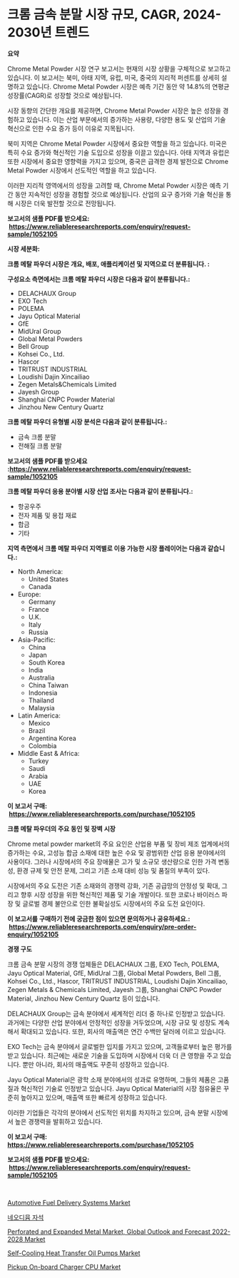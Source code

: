 <p><h1>크롬 금속 분말 시장 규모, CAGR, 2024-2030년 트렌드</h1></p><p><strong>요약</strong></p>
<p><p>Chrome Metal Powder 시장 연구 보고서는 현재의 시장 상황을 구체적으로 보고하고 있습니다. 이 보고서는 북미, 아태 지역, 유럽, 미국, 중국의 지리적 퍼센트를 상세히 설명하고 있습니다. Chrome Metal Powder 시장은 예측 기간 동안 약 14.8%의 연평균 성장률(CAGR)로 성장할 것으로 예상됩니다.</p><p>시장 동향의 간단한 개요를 제공하면, Chrome Metal Powder 시장은 높은 성장을 경험하고 있습니다. 이는 산업 부문에서의 증가하는 사용량, 다양한 용도 및 산업의 기술 혁신으로 인한 수요 증가 등이 이유로 지목됩니다.</p><p>북미 지역은 Chrome Metal Powder 시장에서 중요한 역할을 하고 있습니다. 미국은 특히 수요 증가와 혁신적인 기술 도입으로 성장을 이끌고 있습니다. 아태 지역과 유럽은 또한 시장에서 중요한 영향력을 가지고 있으며, 중국은 급격한 경제 발전으로 Chrome Metal Powder 시장에서 선도적인 역할을 하고 있습니다.</p><p>이러한 지리적 영역에서의 성장을 고려할 때, Chrome Metal Powder 시장은 예측 기간 동안 지속적인 성장을 경험할 것으로 예상됩니다. 산업의 요구 증가와 기술 혁신을 통해 시장은 더욱 발전할 것으로 전망됩니다.</p></p>
<p><strong>보고서의 샘플 PDF를 받으세요: &nbsp;<a href="https://www.reliableresearchreports.com/enquiry/request-sample/1052105">https://www.reliableresearchreports.com/enquiry/request-sample/1052105</a></strong></p>
<p><strong>시장 세분화:</strong></p>
<p><strong> 크롬 메탈 파우더 시장은 개요, 배포, 애플리케이션 및 지역으로 더 분류됩니다. :</strong></p>
<p><strong>구성요소 측면에서는 크롬 메탈 파우더 시장은 다음과 같이 분류됩니다.:</strong></p>
<p><ul><li>DELACHAUX Group</li><li>EXO Tech</li><li>POLEMA</li><li>Jayu Optical Material</li><li>GfE</li><li>MidUral Group</li><li>Global Metal Powders</li><li>Bell Group</li><li>Kohsei Co., Ltd.</li><li>Hascor</li><li>TRITRUST INDUSTRIAL</li><li>Loudishi Dajin Xincailiao</li><li>Zegen Metals&Chemicals Limited</li><li>Jayesh Group</li><li>Shanghai CNPC Powder Material</li><li>Jinzhou New Century Quartz</li></ul></p>
<p><strong> 크롬 메탈 파우더 유형별 시장 분석은 다음과 같이 분류됩니다.:</strong></p>
<p><ul><li>금속 크롬 분말</li><li>전해질 크롬 분말</li></ul></p>
<p><strong>보고서의 샘플 PDF를 받으세요 :<a href="https://www.reliableresearchreports.com/enquiry/request-sample/1052105">https://www.reliableresearchreports.com/enquiry/request-sample/1052105</a></strong></p>
<p><strong> 크롬 메탈 파우더 응용 분야별 시장 산업 조사는 다음과 같이 분류됩니다.:</strong></p>
<p><ul><li>항공우주</li><li>전자 제품 및 용접 재료</li><li>합금</li><li>기타</li></ul></p>
<p><strong>지역 측면에서 크롬 메탈 파우더 지역별로 이용 가능한 시장 플레이어는 다음과 같습니다.:</strong></p>
<p><ul>
    <li>
        North America:
        <ul>
            <li>United States</li>
            <li>Canada</li>
        </ul>
    </li>
    <li>
        Europe:
        <ul>
            <li>Germany</li>
            <li>France</li>
            <li>U.K.</li>
            <li>Italy</li>
            <li>Russia</li>
        </ul>
    </li>
    <li>
        Asia-Pacific:
        <ul>
            <li>China</li>
            <li>Japan</li>
            <li>South Korea</li>
            <li>India</li>
            <li>Australia</li>
            <li>China Taiwan</li>
            <li>Indonesia</li>
            <li>Thailand</li>
            <li>Malaysia</li>
        </ul>
    </li>
    <li>
        Latin America:
        <ul>
            <li>Mexico</li>
            <li>Brazil</li>
            <li>Argentina Korea</li>
            <li>Colombia</li>
        </ul>
    </li>
    <li>
        Middle East & Africa:
        <ul>
            <li>Turkey</li>
            <li>Saudi</li>
            <li>Arabia</li>
            <li>UAE</li>
            <li>Korea</li>
        </ul>
    </li>
    </ul></p>
<p><strong>이 보고서 구매: &nbsp;<a href="https://www.reliableresearchreports.com/purchase/1052105">https://www.reliableresearchreports.com/purchase/1052105</a></strong></p>
<p><strong>크롬 메탈 파우더의 주요 동인 및 장벽 시장</strong></p>
<p><p>Chrome metal powder market의 주요 요인은 산업용 부품 및 장비 제조 업계에서의 증가하는 수요, 고성능 합금 소재에 대한 높은 수요 및 광범위한 산업 응용 분야에서의 사용이다. 그러나 시장에서의 주요 장애물은 고가 및 소규모 생산량으로 인한 가격 변동성, 환경 규제 및 안전 문제, 그리고 기존 소재 대비 성능 및 품질의 부족이 있다.</p><p>시장에서의 주요 도전은 기존 소재와의 경쟁력 강화, 기존 공급망의 안정성 및 확대, 그리고 향후 시장 성장을 위한 혁신적인 제품 및 기술 개발이다. 또한 코로나 바이러스 파장 및 글로벌 경제 불안으로 인한 불확실성도 시장에서의 주요 도전 요인이다.</p></p>
<p><strong>이 보고서를 구매하기 전에 궁금한 점이 있으면 문의하거나 공유하세요.: &nbsp;<a href="https://www.reliableresearchreports.com/enquiry/pre-order-enquiry/1052105">https://www.reliableresearchreports.com/enquiry/pre-order-enquiry/1052105</a></strong></p>
<p><strong>경쟁 구도</strong></p>
<p><p>크롬 금속 분말 시장의 경쟁 업체들은 DELACHAUX 그룹, EXO Tech, POLEMA, Jayu Optical Material, GfE, MidUral 그룹, Global Metal Powders, Bell 그룹, Kohsei Co., Ltd., Hascor, TRITRUST INDUSTRIAL, Loudishi Dajin Xincailiao, Zegen Metals & Chemicals Limited, Jayesh 그룹, Shanghai CNPC Powder Material, Jinzhou New Century Quartz 등이 있습니다.</p><p>DELACHAUX Group는 금속 분야에서 세계적인 리더 중 하나로 인정받고 있습니다. 과거에는 다양한 산업 분야에서 안정적인 성장을 거두었으며, 시장 규모 및 성장도 계속해서 확대되고 있습니다. 또한, 회사의 매출액은 연간 수백만 달러에 이르고 있습니다.</p><p>EXO Tech는 금속 분야에서 글로벌한 입지를 가지고 있으며, 고객들로부터 높은 평가를 받고 있습니다. 최근에는 새로운 기술을 도입하며 시장에서 더욱 더 큰 영향을 주고 있습니다. 뿐만 아니라, 회사의 매출액도 꾸준히 성장하고 있습니다.</p><p>Jayu Optical Material은 광학 소재 분야에서의 성과로 유명하며, 그들의 제품은 고품질과 혁신적인 기술로 인정받고 있습니다. Jayu Optical Material의 시장 점유율은 꾸준히 높아지고 있으며, 매출액 또한 빠르게 성장하고 있습니다.</p><p>이러한 기업들은 각각의 분야에서 선도적인 위치를 차지하고 있으며, 금속 분말 시장에서 높은 경쟁력을 발휘하고 있습니다.</p></p>
<p><strong>이 보고서 구매: &nbsp; <a href="https://www.reliableresearchreports.com/purchase/1052105">https://www.reliableresearchreports.com/purchase/1052105</a></strong></p>
<p><strong>보고서의 샘플 PDF를 받으세요: &nbsp;<a href="https://www.reliableresearchreports.com/enquiry/request-sample/1052105">https://www.reliableresearchreports.com/enquiry/request-sample/1052105</a></strong><strong></strong></p>
<p>&nbsp;</p>
<p><p><a href="https://github.com/BryceTownsendr/Market-Research-Report-List-3/blob/main/automotive-fuel-delivery-systems-market.md">Automotive Fuel Delivery Systems Market</a></p><p><a href="https://github.com/xvz497517413/Market-Research-Report-List-1/blob/main/5503782187886.md">네오디뮴 자석</a></p><p><a href="https://view.publitas.com/reportprime-1/perforated-and-expanded-metal-market-global-outlook-and-forecast-2022-2028-market-size-and-growth-market-segmentation-regional-and-country-breakdowns-and-market-trends-for-period-from-2023-2030/">Perforated and Expanded Metal Market, Global Outlook and Forecast 2022-2028 Market</a></p><p><a href="https://invited-way-688.notion.site/Self-Cooling-Heat-Transfer-Oil-Pumps-Market-Size-Growing-and-Forecasted-for-period-from-2024-2031--4722ddbd2c4346dcb05860feb6fcd245">Self-Cooling Heat Transfer Oil Pumps Market</a></p><p><a href="https://issuu.com/reportprime-2/docs/pickup-on-board-charger-cpu-market-size-2030.pptx">Pickup On-board Charger CPU Market</a></p></p>
